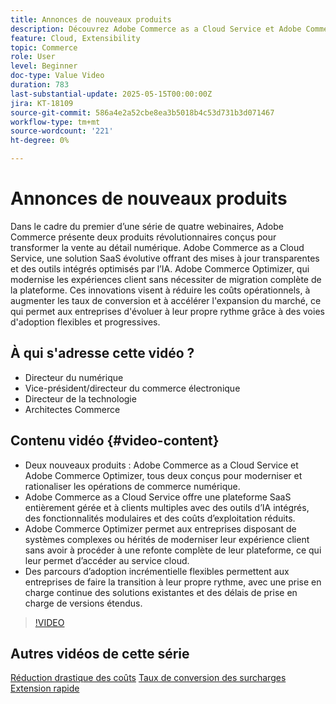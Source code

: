 ```yaml
---
title: Annonces de nouveaux produits
description: Découvrez Adobe Commerce as a Cloud Service et Adobe Commerce Optimizer.
feature: Cloud, Extensibility
topic: Commerce
role: User
level: Beginner
doc-type: Value Video
duration: 783
last-substantial-update: 2025-05-15T00:00:00Z
jira: KT-18109
source-git-commit: 586a4e2a52cbe8ea3b5018b4c53d731b3d071467
workflow-type: tm+mt
source-wordcount: '221'
ht-degree: 0%

---
```



# Annonces de nouveaux produits

Dans le cadre du premier d’une série de quatre webinaires, Adobe Commerce présente deux produits révolutionnaires conçus pour transformer la vente au détail numérique. Adobe Commerce as a Cloud Service, une solution SaaS évolutive offrant des mises à jour transparentes et des outils intégrés optimisés par l’IA.  Adobe Commerce Optimizer, qui modernise les expériences client sans nécessiter de migration complète de la plateforme. Ces innovations visent à réduire les coûts opérationnels, à augmenter les taux de conversion et à accélérer l&#39;expansion du marché, ce qui permet aux entreprises d&#39;évoluer à leur propre rythme grâce à des voies d&#39;adoption flexibles et progressives.

## À qui s&#39;adresse cette vidéo ?

* Directeur du numérique
* Vice-président/directeur du commerce électronique
* Directeur de la technologie
* Architectes Commerce

## Contenu vidéo {#video-content}

* Deux nouveaux produits : Adobe Commerce as a Cloud Service et Adobe Commerce Optimizer, tous deux conçus pour moderniser et rationaliser les opérations de commerce numérique.
* Adobe Commerce as a Cloud Service offre une plateforme SaaS entièrement gérée et à clients multiples avec des outils d’IA intégrés, des fonctionnalités modulaires et des coûts d’exploitation réduits.
* Adobe Commerce Optimizer permet aux entreprises disposant de systèmes complexes ou hérités de moderniser leur expérience client sans avoir à procéder à une refonte complète de leur plateforme, ce qui leur permet d’accéder au service cloud.
* Des parcours d’adoption incrémentielle flexibles permettent aux entreprises de faire la transition à leur propre rythme, avec une prise en charge continue des solutions existantes et des délais de prise en charge de versions étendus.

>[!VIDEO](https://video.tv.adobe.com/v/3458484/?learn=on&enablevpops)

## Autres vidéos de cette série

[Réduction drastique des coûts](./drastically-cut-costs.md)
[Taux de conversion des surcharges](./supercharge-conversion-rates.md)
[Extension rapide](fast-track-expansion.md)
